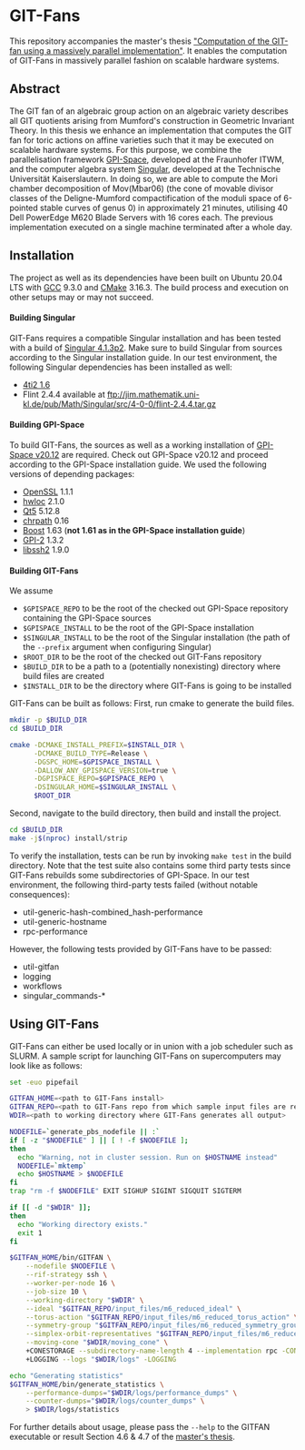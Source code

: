 # GIT-Fans

This repository accompanies the master's thesis ["Computation of the GIT-fan using a massively parallel implementation"](https://github.com/ChristianReinbold/git-fan_master-thesis/blob/master/build/abschlussarbeit.pdf). It enables the computation of GIT-Fans in massively parallel fashion on scalable hardware systems.

## Abstract

The GIT fan of an algebraic group action on an algebraic variety describes all GIT quotients arising from Mumford's construction in Geometric Invariant Theory. In this thesis we enhance an implementation that computes the GIT fan for toric actions on affine varieties such that it may be executed on scalable hardware systems. For this purpose, we combine the parallelisation framework [GPI-Space](https://github.com/cc-hpc-itwm/gpispace/), developed at the Fraunhofer ITWM, and the computer algebra system [Singular](https://github.com/Singular/Singular/), developed at the Technische Universität Kaiserslautern. In doing so, we are able to compute the Mori chamber decomposition of Mov(Mbar06) (the cone of movable divisor classes of the Deligne-Mumford compactification of the moduli space of 6-pointed stable curves of genus 0) in approximately 21 minutes, utilising 40 Dell PowerEdge M620 Blade Servers with 16 cores each. The previous implementation executed on a single machine terminated after a whole day.

## Installation

The project as well as its dependencies have been built on Ubuntu 20.04 LTS with [GCC](https://gcc.gnu.org/) 9.3.0 and [CMake](https://cmake.org/) 3.16.3. The build process and execution on other setups may or may not succeed.

#### Building Singular

GIT-Fans requires a compatible Singular installation and has been tested with a build of [Singular 4.1.3p2](https://github.com/Singular/Singular/tree/Release-4-1-3p2). Make sure to build Singular from sources according to the Singular installation guide. In our test environment, the following Singular dependencies has been installed as well:

* [4ti2 1.6](http://www.4ti2.de/version_1.6/4ti2-1.6.tar.gz)
* Flint 2.4.4 available at ftp://jim.mathematik.uni-kl.de/pub/Math/Singular/src/4-0-0/flint-2.4.4.tar.gz

#### Building GPI-Space

To build GIT-Fans, the sources as well as a working installation of [GPI-Space v20.12](https://github.com/cc-hpc-itwm/gpispace/tree/v20.12) are required. Check out GPI-Space v20.12 and proceed according to the GPI-Space installation guide. We used the following versions of depending packages:

* [OpenSSL](https://www.openssl.org/) 1.1.1
* [hwloc](https://www.open-mpi.org/projects/hwloc/) 2.1.0
* [Qt5](https://www.qt.io/) 5.12.8
* [chrpath](https://tracker.debian.org/pkg/chrpath) 0.16
* [Boost](https://boost.org) 1.63 (**not 1.61 as in the GPI-Space installation guide**)
* [GPI-2](http://www.gpi-site.com) 1.3.2
* [libssh2](https://www.libssh2.org/) 1.9.0

#### Building GIT-Fans

We assume

- `$GPISPACE_REPO` to be the root of the checked out GPI-Space repository containing the GPI-Space sources
- `$GPISPACE_INSTALL` to be the root of the GPI-Space installation
- `$SINGULAR_INSTALL` to be the root of the Singular installation (the path of the `--prefix` argument when configuring Singular)
- `$ROOT_DIR` to be the root of the checked out GIT-Fans repository
- `$BUILD_DIR` to be a path to a (potentially nonexisting) directory where build files are created
- `$INSTALL_DIR` to be the directory where GIT-Fans is going to be installed

GIT-Fans can be built as follows: First, run cmake to generate the build files.

```bash
mkdir -p $BUILD_DIR
cd $BUILD_DIR

cmake -DCMAKE_INSTALL_PREFIX=$INSTALL_DIR \
      -DCMAKE_BUILD_TYPE=Release \
      -DGSPC_HOME=$GPISPACE_INSTALL \
      -DALLOW_ANY_GPISPACE_VERSION=true \
      -DGPISPACE_REPO=$GPISPACE_REPO \
      -DSINGULAR_HOME=$SINGULAR_INSTALL \
      $ROOT_DIR
```

Second, navigate to the build directory, then build and install the project.


```bash
cd $BUILD_DIR
make -j$(nproc) install/strip
```

To verify the installation, tests can be run by invoking `make test` in the build directory. Note that the test suite also contains some third party tests since GIT-Fans rebuilds some subdirectories of GPI-Space. In our test environment, the following third-party tests failed (without notable consequences):

* util-generic-hash-combined_hash-performance
* util-generic-hostname
* rpc-performance

However, the following tests provided by GIT-Fans have to be passed:

* util-gitfan
* logging
* workflows
* singular_commands-*

## Using GIT-Fans

GIT-Fans can either be used locally or in union with a job scheduler such as SLURM. A sample script for launching GIT-Fans on supercomputers may look like as follows:


```bash
set -euo pipefail

GITFAN_HOME=<path to GIT-Fans install>
GITFAN_REPO=<path to GIT-Fans repo from which sample input files are read>
WDIR=<path to working directory where GIT-Fans generates all output>

NODEFILE=`generate_pbs_nodefile || :`
if [ -z "$NODEFILE" ] || [ ! -f $NODEFILE ];
then
  echo "Warning, not in cluster session. Run on $HOSTNAME instead"
  NODEFILE=`mktemp`
  echo $HOSTNAME > $NODEFILE
fi
trap "rm -f $NODEFILE" EXIT SIGHUP SIGINT SIGQUIT SIGTERM

if [[ -d "$WDIR" ]];
then
  echo "Working directory exists."
  exit 1
fi

$GITFAN_HOME/bin/GITFAN \
    --nodefile $NODEFILE \
    --rif-strategy ssh \
    --worker-per-node 16 \
    --job-size 10 \
    --working-directory "$WDIR" \
    --ideal "$GITFAN_REPO/input_files/m6_reduced_ideal" \
    --torus-action "$GITFAN_REPO/input_files/m6_reduced_torus_action" \
    --symmetry-group "$GITFAN_REPO/input_files/m6_reduced_symmetry_group" \
    --simplex-orbit-representatives "$GITFAN_REPO/input_files/m6_reduced_simplex_orbit_representatives" \
    --moving-cone "$WDIR/moving_cone" \
    +CONESTORAGE --subdirectory-name-length 4 --implementation rpc -CONESTORAGE \
    +LOGGING --logs "$WDIR/logs" -LOGGING

echo "Generating statistics"
$GITFAN_HOME/bin/generate_statistics \
    --performance-dumps="$WDIR/logs/performance_dumps" \
    --counter-dumps="$WDIR/logs/counter_dumps" \
    > $WDIR/logs/statistics
```

For further details about usage, please pass the `--help` to the GITFAN executable or result Section 4.6 & 4.7 of the [master's thesis](https://github.com/ChristianReinbold/git-fan_master-thesis/blob/master/build/abschlussarbeit.pdf).
